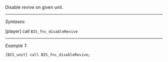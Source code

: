 Disable revive on given unit.


---
*Syntaxes:*

[player] call `BIS_fnc_disableRevive`

---
*Example 1:*

```sqf
[BIS_unit] call BIS_fnc_disableRevive;
```